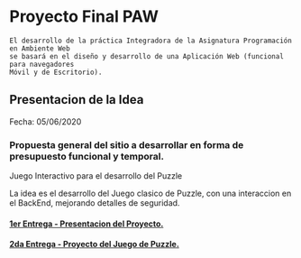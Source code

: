 # Proyecto Final PAW

```
El desarrollo de la práctica Integradora de la Asignatura Programación en Ambiente Web
se basará en el diseño y desarrollo de una Aplicación Web (funcional para navegadores
Móvil y de Escritorio).
```

## Presentacion de la Idea 
Fecha: 05/06/2020<br>
### Propuesta general del sitio a desarrollar en forma de presupuesto funcional y temporal.

Juego Interactivo para el desarrollo del Puzzle

La idea es el desarrollo del Juego clasico de Puzzle, con una interaccion en el BackEnd, mejorando detalles de seguridad.

#### [1er Entrega - Presentacion del Proyecto.](entregas/1er%20-%20entrega)
#### [2da Entrega - Proyecto del Juego de Puzzle.](https://github.com/jnatmed/juego-puzzle) 

